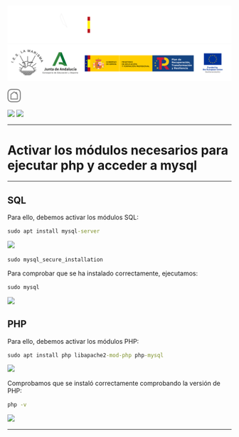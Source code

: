 ![](/.resGen/_bannerD.png#gh-dark-mode-only)
![](/.resGen/_bannerL.png#gh-light-mode-only)

<a href="/Tema1/ServidoresWeb/readme.md"><img src="/.resGen/_back.svg" width="30"></a>

<a href="/md/1.md"><img src="/md/res/_arrow_r.svg" width="30"></a>
<a href="/md/3.md"><img src="/md/res/_arrow.svg" width="30"></a>

---

# Activar los módulos necesarios para ejecutar php y acceder a mysql

---

## SQL

Para ello, debemos activar los módulos SQL:

``` cmd
sudo apt install mysql-server
```

![](/md/res/img/7.png)

``` cmd
sudo mysql_secure_installation
```

Para comprobar que se ha instalado correctamente, ejecutamos:

``` cmd
sudo mysql
```

![](/md/res/img/8.png)

## PHP

Para ello, debemos activar los módulos PHP:

``` cmd
sudo apt install php libapache2-mod-php php-mysql
```

![](/md/res/img/9.png)

Comprobamos que se instaló correctamente comprobando la versión de PHP:

``` cmd
php -v
```

![](/md/res/img/10.png)

---